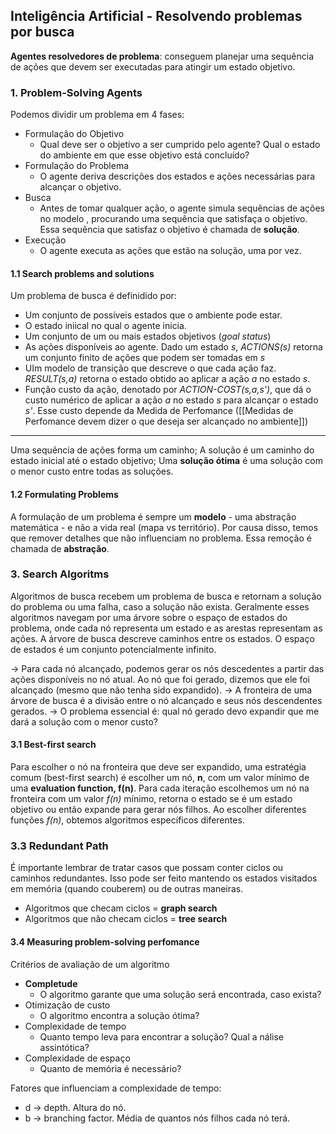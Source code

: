 ## Inteligência Artificial - Resolvendo problemas por busca

**Agentes resolvedores de problema**: conseguem planejar uma sequẽncia de ações que devem ser executadas para atingir um estado objetivo.

### 1. Problem-Solving Agents
Podemos dividir um problema em 4 fases:
- Formulação do Objetivo
	- Qual deve ser o objetivo a ser cumprido pelo agente? Qual o estado do ambiente em que esse objetivo está concluído?
- Formulação do Problema
	- O agente deriva descrições dos estados e ações necessárias para alcançar o objetivo.
- Busca
	- Antes de tomar qualquer ação, o agente simula sequẽncias de ações no modelo , procurando uma sequência que satisfaça o objetivo. Essa sequência que satisfaz o objetivo é chamada de **solução**.
- Execução
	- O agente executa as ações que estão na solução, uma por vez.

#### 1.1 Search problems and solutions
Um problema de busca é definidido por:
- Um conjunto de possíveis estados que o ambiente pode estar.
- O estado iniical no qual o agente inicia.
- Um conjunto de um ou mais estados objetivos (*goal status*)
- As ações disponíveis ao agente. Dado um estado *s*, *ACTIONS(s)* retorna um conjunto finito de ações que podem ser tomadas em *s*
- UIm modelo de transição que descreve o que cada ação faz. *RESULT(s,a)* retorna o estado obtido ao aplicar a ação *a* no estado *s*.
- Função custo da ação, denotado por *ACTION-COST(s,a,s')*, que dá o custo numérico de aplicar a ação *a* no estado *s* para alcançar o estado *s'*. Esse custo depende da Medida de Perfomance ([[Medidas de Perfomance devem dizer o que deseja ser alcançado no ambiente]])
---
Uma sequẽncia de ações forma um caminho; 
A solução é um caminho do estado inicial até o estado objetivo;
Uma **solução ótima** é uma solução com o menor custo entre todas as soluções.
#### 1.2 Formulating Problems
A formulação de um problema é sempre um **modelo** - uma abstração matemática - e não a vida real (mapa vs território). Por causa disso, temos que remover detalhes que não influenciam no problema. Essa remoção é chamada de **abstração**.

### 3. Search Algoritms
Algoritmos de busca recebem um problema de busca e retornam a solução do problema ou uma falha, caso a solução não exista.
Geralmente esses algoritmos navegam por uma árvore sobre o espaço de estados do problema, onde cada nó representa um estado e as arestas representam as ações.
A árvore de busca descreve caminhos entre os estados. O espaço de estados é um conjunto potencialmente infinito.

-> Para cada nó alcançado, podemos gerar os nós descedentes a partir das ações disponíveis no nó atual. Ao nó que foi gerado, dizemos que ele foi alcançado (mesmo que não tenha sido expandido).
-> A fronteira de uma árvore de busca é a divisão entre o nó alcançado e seus nós descendentes gerados.
-> O problema essencial é: qual nó gerado devo expandir que me dará a solução com o menor custo?

#### 3.1 Best-first search
Para escolher o nó na fronteira que deve ser expandido, uma estratégia comum (best-first search) é escolher um nó, **n**, com um valor mínimo de uma **evaluation function, f(n)**. Para cada iteração escolhemos um nó na fronteira com um valor *f(n)* mínimo, retorna o estado se é um estado objetivo ou então expande para gerar nós filhos.
Ao escolher diferentes funções *f(n)*, obtemos algoritmos específicos diferentes.

### 3.3 Redundant Path
É importante lembrar de tratar casos que possam conter ciclos ou caminhos redundantes. Isso pode ser feito mantendo os estados visitados em memória (quando couberem) ou de outras maneiras.
- Algoritmos que checam ciclos = **graph search**
- Algoritmos que não checam ciclos = **tree search**

#### 3.4 Measuring problem-solving perfomance
Critérios de avaliação de um algoritmo
- **Completude**
	- O algoritmo garante que uma solução será encontrada, caso exista?
- Otimização de custo
	- O algoritmo encontra a solução ótima?
- Complexidade de tempo
	- Quanto tempo leva para encontrar a solução? Qual a nálise assintótica?
- Complexidade de espaço
	- Quanto de memória é necessário?

Fatores que influenciam a complexidade de tempo:
- d -> depth. Altura do nó.
- b -> branching factor. Média de quantos nós filhos cada nó terá.